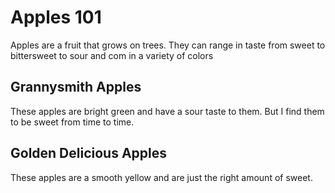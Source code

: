 # Apples 101
Apples are a fruit that grows on trees. They can range in taste from sweet to bittersweet to sour and com in a variety of colors

## Grannysmith Apples
These apples are bright green and have a sour taste to them. But I find them to be sweet from time to time.

## Golden Delicious Apples
These apples are a smooth yellow and are just the right amount of sweet.

